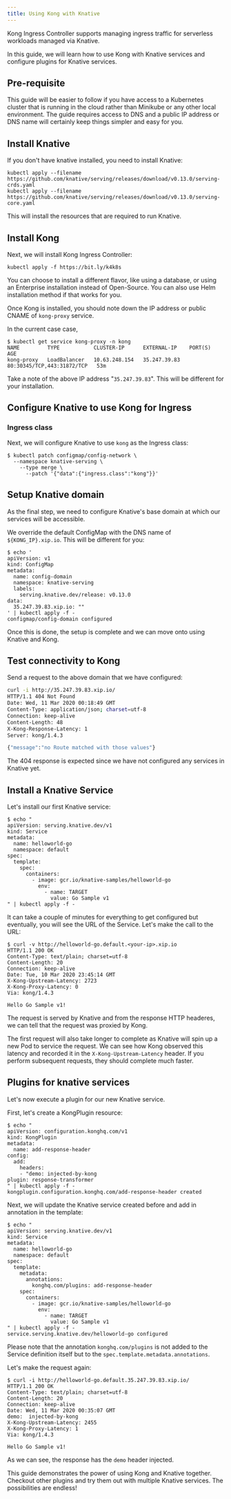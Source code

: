 ```yaml
---
title: Using Kong with Knative
---
```


Kong Ingress Controller supports managing ingress traffic for
serverless workloads managed via Knative.

In this guide, we will learn how to use Kong with Knative services and
configure plugins for Knative services.


## Pre-requisite

This guide will be easier to follow if you have access to a Kubernetes
cluster that is running in the cloud rather than Minikube or any other
local environment. The guide requires access to DNS and a public IP
address or DNS name will certainly keep things simpler and easy for you.

## Install Knative

If you don't have knative installed, you need to install Knative:

```
kubectl apply --filename https://github.com/knative/serving/releases/download/v0.13.0/serving-crds.yaml
kubectl apply --filename https://github.com/knative/serving/releases/download/v0.13.0/serving-core.yaml
```

This will install the resources that are required to run Knative.

## Install Kong

Next, we will install Kong Ingress Controller:

```
kubectl apply -f https://bit.ly/k4k8s
```

You can choose to install a different flavor, like using a database,
or using an Enterprise installation instead of Open-Source. You can also
use Helm installation method if that works for you.

Once Kong is installed,
you should note down the IP address or public CNAME of
`kong-proxy` service.

In the current case case,

```shell
$ kubectl get service kong-proxy -n kong
NAME         TYPE           CLUSTER-IP      EXTERNAL-IP    PORT(S)                      AGE
kong-proxy   LoadBalancer   10.63.248.154   35.247.39.83   80:30345/TCP,443:31872/TCP   53m
```

Take a note of the above IP address "`35.247.39.83`". This will be different
for your installation.

## Configure Knative to use Kong for Ingress

### Ingress class

Next, we will configure Knative to use `kong` as the Ingress class:

```
$ kubectl patch configmap/config-network \
  --namespace knative-serving \
    --type merge \
      --patch '{"data":{"ingress.class":"kong"}}'
```

## Setup Knative domain

As the final step, we need to configure Knative's base domain at which
our services will be accessible.

We override the default ConfigMap with the DNS name of `${KONG_IP}.xip.io`.
This will be different for you:

```
$ echo '
apiVersion: v1
kind: ConfigMap
metadata:
  name: config-domain
  namespace: knative-serving
  labels:
    serving.knative.dev/release: v0.13.0
data:
  35.247.39.83.xip.io: ""
' | kubectl apply -f -
configmap/config-domain configured
```

Once this is done, the setup is complete and we can move onto using Knative
and Kong.

## Test connectivity to Kong

Send a request to the above domain that we have configured:

```bash
curl -i http://35.247.39.83.xip.io/
HTTP/1.1 404 Not Found
Date: Wed, 11 Mar 2020 00:18:49 GMT
Content-Type: application/json; charset=utf-8
Connection: keep-alive
Content-Length: 48
X-Kong-Response-Latency: 1
Server: kong/1.4.3

{"message":"no Route matched with those values"}
```

The 404 response is expected since we have not configured any services
in Knative yet.

## Install a Knative Service

Let's install our first Knative service:

```
$ echo "
apiVersion: serving.knative.dev/v1
kind: Service
metadata:
  name: helloworld-go
  namespace: default
spec:
  template:
    spec:
      containers:
        - image: gcr.io/knative-samples/helloworld-go
          env:
            - name: TARGET
              value: Go Sample v1
" | kubectl apply -f -
```

It can take a couple of minutes for everything to get configured but
eventually, you will see the URL of the Service.
Let's make the call to the URL:

```shell
$ curl -v http://helloworld-go.default.<your-ip>.xip.io
HTTP/1.1 200 OK
Content-Type: text/plain; charset=utf-8
Content-Length: 20
Connection: keep-alive
Date: Tue, 10 Mar 2020 23:45:14 GMT
X-Kong-Upstream-Latency: 2723
X-Kong-Proxy-Latency: 0
Via: kong/1.4.3

Hello Go Sample v1!
```

The request is served by Knative and from the response HTTP headeres,
we can tell that the request was proxied by Kong.

The first request will also take longer to complete as Knative will spin
up a new Pod to service the request.
We can see how Kong observed this latency and recorded it in the
`X-Kong-Upstream-Latency` header.
If you perform subsequent requests,
they should complete much faster.

## Plugins for knative services

Let's now execute a plugin for our new Knative service.

First, let's create a KongPlugin resource:

```shell
$ echo "
apiVersion: configuration.konghq.com/v1
kind: KongPlugin
metadata:
  name: add-response-header
config:
  add:
    headers:
    - "demo: injected-by-kong
plugin: response-transformer
" | kubectl apply -f -
kongplugin.configuration.konghq.com/add-response-header created
```

Next, we will update the Knative service created before and add in
annotation in the template:

```shell
$ echo "
apiVersion: serving.knative.dev/v1
kind: Service
metadata:
  name: helloworld-go
  namespace: default
spec:
  template:
    metadata:
      annotations:
        konghq.com/plugins: add-response-header
    spec:
      containers:
        - image: gcr.io/knative-samples/helloworld-go
          env:
            - name: TARGET
              value: Go Sample v1
" | kubectl apply -f -
service.serving.knative.dev/helloworld-go configured
```

Please note that the annotation `konghq.com/plugins` is
not added to the Service definition
itself but to the `spec.template.metadata.annotations`.

Let's make the request again:

```shell
$ curl -i http://helloworld-go.default.35.247.39.83.xip.io/
HTTP/1.1 200 OK
Content-Type: text/plain; charset=utf-8
Content-Length: 20
Connection: keep-alive
Date: Wed, 11 Mar 2020 00:35:07 GMT
demo:  injected-by-kong
X-Kong-Upstream-Latency: 2455
X-Kong-Proxy-Latency: 1
Via: kong/1.4.3

Hello Go Sample v1!
```

As we can see, the response has the `demo` header injected.

This guide demonstrates the power of using Kong and Knative together.
Checkout other plugins and try them out with multiple Knative services.
The possibilities are endless!

